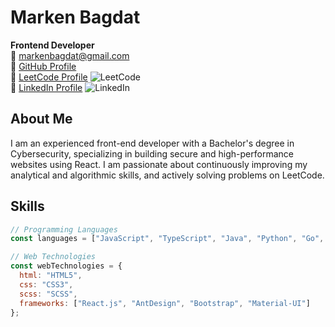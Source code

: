 # Marken Bagdat

**Frontend Developer**  
📧 [markenbagdat@gmail.com](mailto:markenbagdat@gmail.com)  
🔗 [GitHub Profile](https://github.com/MarkennBagdat)  
🔗 [LeetCode Profile](https://leetcode.com/markenbagdat) ![LeetCode](https://upload.wikimedia.org/wikipedia/commons/4/49/LeetCode_logo_black.png)  
🔗 [LinkedIn Profile](https://www.linkedin.com/in/markenn-bagdat/) ![LinkedIn](https://upload.wikimedia.org/wikipedia/commons/0/01/LinkedIn_Logo.svg)

## About Me
I am an experienced front-end developer with a Bachelor's degree in Cybersecurity, specializing in building secure and high-performance websites using React. I am passionate about continuously improving my analytical and algorithmic skills, and actively solving problems on LeetCode.

## Skills
```javascript
// Programming Languages
const languages = ["JavaScript", "TypeScript", "Java", "Python", "Go", "C++"];

// Web Technologies
const webTechnologies = {
  html: "HTML5",
  css: "CSS3",
  scss: "SCSS",
  frameworks: ["React.js", "AntDesign", "Bootstrap", "Material-UI"]
};
